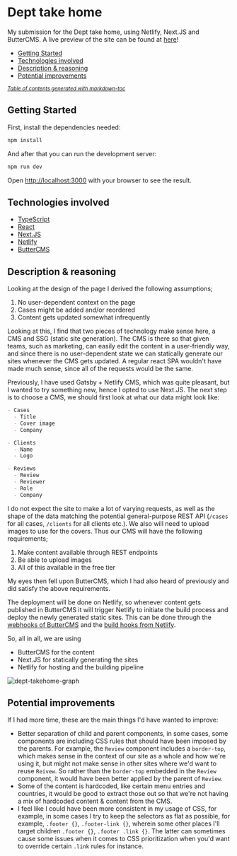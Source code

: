# Dept take home
My submission for the Dept take home, using Netlify, Next.JS and ButterCMS. A live preview of the site can be found at [here](https://serene-jackson-922a2f.netlify.app/)!

- [Getting Started](#getting-started)
- [Technologies involved](#technologies-involved)
- [Description & reasoning](#description---reasoning)
- [Potential improvements](#potential-improvements)

<small><i><a href='http://ecotrust-canada.github.io/markdown-toc/'>Table of contents generated with markdown-toc</a></i></small>

## Getting Started
First, install the dependencies needed:

```bash
npm install
```

And after that you can run the development server:

```bash
npm run dev
```

Open [http://localhost:3000](http://localhost:3000) with your browser to see the result.

## Technologies involved
- [TypeScript](https://www.typescriptlang.org/)
- [React](https://reactjs.org/)
- [Next.JS](https://nextjs.org/)
- [Netlify](https://www.netlify.com/)
- [ButterCMS](https://buttercms.com/)

## Description & reasoning
Looking at the design of the page I derived the following assumptions;
1. No user-dependent context on the page
2. Cases might be added and/or reordered
3. Content gets updated somewhat infrequently

Looking at this, I find that two pieces of technology make sense here, a CMS and SSG (static site generation). The CMS is there so that given teams, such as marketing, can easily edit the content in a user-friendly way, and since there is no user-dependent state we can statically generate our sites whenever the CMS gets updated. A regular react SPA wouldn't have made much sense, since all of the requests would be the same.

Previously, I have used Gatsby + Netlify CMS, which was quite pleasant, but I wanted to try something new, hence I opted to use Next.JS. The next step is to choose a CMS, we should first look at what our data might look like:

```md
- Cases
  - Title
  - Cover image
  - Company

- Clients
  - Name
  - Logo

- Reviews
  - Review
  - Reviewer
  - Role
  - Company
```

I do not expect the site to make a lot of varying requests, as well as the shape of the data matching the potential general-purpose REST API (`/cases` for all cases, `/clients` for all clients etc.). We also will need to upload images to use for the covers. Thus our CMS will have the following requirements;
1. Make content available through REST endpoints
2. Be able to upload images
3. All of this available in the free tier

My eyes then fell upon ButterCMS, which I had also heard of previously and did satisfy the above requirements.

The deployment will be done on Netlify, so whenever content gets published in ButterCMS it will trigger Netlify to initiate the build process and deploy the newly generated static sites. This can be done through the [webhooks of ButterCMS](https://buttercms.com/docs/api/#webhooks) and the [build hooks from Netlify](https://docs.netlify.com/configure-builds/build-hooks/).

So, all in all, we are using
- ButterCMS for the content
- Next.JS for statically generating the sites
- Netlify for hosting and the building pipeline

![dept-takehome-graph](https://user-images.githubusercontent.com/17083334/134090311-4c2e601f-049f-4076-a28c-5430345faf7f.png)

## Potential improvements
If I had more time, these are the main things I'd have wanted to improve:
- Better separation of child and parent components, in some cases, some components are including CSS rules that should have been imposed by the parents. For example, the `Review` component includes a `border-top`, which makes sense in the context of our site as a whole and how we're using it, but might not make sense in other sites where we'd want to reuse `Reivew`. So rather than the `border-top` embedded in the `Review` component, it would have been better applied by the parent of `Review`.
- Some of the content is hardcoded, like certain menu entries and countries, it would be good to extract those out so that we're not having a mix of hardcoded content & content from the CMS.
- I feel like I could have been more consistent in my usage of CSS, for example, in some cases I try to keep the selectors as flat as possible, for example, `.footer {}`, `.footer-link {}`, wherein some other places I'll target children `.footer {}`, `.footer .link {}`. The latter can sometimes cause some issues when it comes to CSS prioritization when you'd want to override certain `.link` rules for instance.
